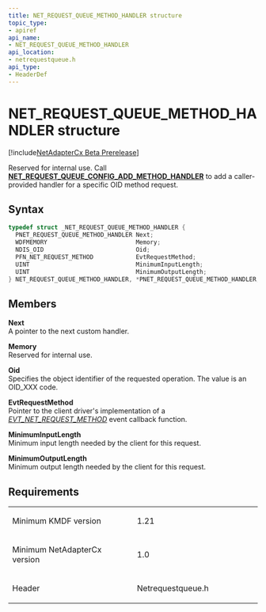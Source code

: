 ```yaml
---
title: NET_REQUEST_QUEUE_METHOD_HANDLER structure
topic_type:
- apiref
api_name:
- NET_REQUEST_QUEUE_METHOD_HANDLER
api_location:
- netrequestqueue.h
api_type:
- HeaderDef
---
```


# NET_REQUEST_QUEUE_METHOD_HANDLER structure

[!include[NetAdapterCx Beta Prerelease](../netcx-beta-prerelease.md)]

Reserved for internal use.  Call [**NET_REQUEST_QUEUE_CONFIG_ADD_METHOD_HANDLER**](net-request-queue-config-add-method-handler.md) to add a caller-provided handler for a specific OID method request.

Syntax
------

```cpp
typedef struct _NET_REQUEST_QUEUE_METHOD_HANDLER {
  PNET_REQUEST_QUEUE_METHOD_HANDLER Next;
  WDFMEMORY                         Memory;
  NDIS_OID                          Oid;
  PFN_NET_REQUEST_METHOD            EvtRequestMethod;
  UINT                              MinimumInputLength;
  UINT                              MinimumOutputLength;
} NET_REQUEST_QUEUE_METHOD_HANDLER, *PNET_REQUEST_QUEUE_METHOD_HANDLER;
```

Members
-------

**Next**  
A pointer to the next custom handler.

**Memory**  
Reserved for internal use.

**Oid**  
Specifies the object identifier of the requested operation. The value is an OID_XXX code. 

**EvtRequestMethod**  
Pointer to the client driver's implementation of a [*EVT_NET_REQUEST_METHOD*](evt-net-request-method.md) event callback function.

**MinimumInputLength**  
Minimum input length needed by the client for this request.

**MinimumOutputLength**  
Minimum output length needed by the client for this request.

Requirements
------------

<table>
<colgroup>
<col width="50%" />
<col width="50%" />
</colgroup>
<tbody>
<tr class="odd">
<td align="left"><p>Minimum KMDF version</p></td>
<td align="left"><p>1.21</p></td>
</tr>
<tr class="even">
<td align="left"><p>Minimum NetAdapterCx version</p></td>
<td align="left"><p>1.0</p></td>
</tr>
<tr class="odd">
<td align="left"><p>Header</p></td>
<td align="left">Netrequestqueue.h</td>
</tr>
</tbody>
</table>

 

 





